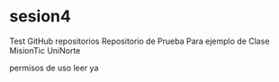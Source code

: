 # sesion4
Test GitHub repositorios
Repositorio de Prueba
Para ejemplo de Clase MisionTic UniNorte

permisos
de uso
leer
ya
